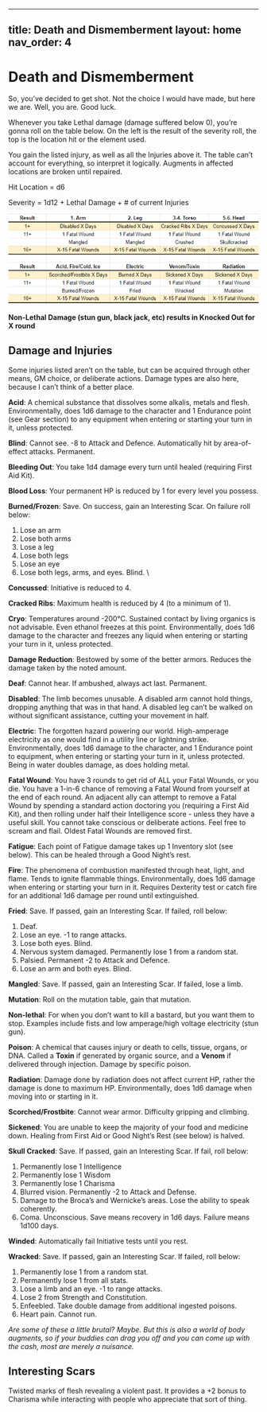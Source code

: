 
---
title: Death and Dismemberment
layout: home
nav_order: 4
---

# **Death and Dismemberment**

So, you’ve decided to get shot. Not the choice I would have made, but here we are. Well, you are. Good luck. 

Whenever you take Lethal damage (damage suffered below 0), you’re gonna roll on the table below. On the left is the result of the severity roll, the top is the location hit or the element used. 

You gain the listed injury, as well as all the Injuries above it. The table can’t account for everything, so interpret it logically. Augments in affected locations are broken until repaired. 

Hit Location = d6

Severity = 1d12 + Lethal Damage + # of current Injuries



<img src="death.png" alt="Death and Dismemberment Table">



**Non-Lethal Damage (stun gun, black jack, etc) results in Knocked Out for X round**


## **Damage and Injuries**

Some injuries listed aren’t on the table, but can be acquired through other means, GM choice, or deliberate actions. Damage types are also here, because I can’t think of a better place. 

**Acid**: A chemical substance that dissolves some alkalis, metals and flesh. Environmentally, does 1d6 damage to the character and 1 Endurance point (see Gear section) to any equipment when entering or starting your turn in it, unless protected. 

**Blind**: Cannot see. -8 to Attack and Defence. Automatically hit by area-of-effect attacks. Permanent.

**Bleeding Out**: You take 1d4 damage every turn until healed (requiring First Aid Kit). 

**Blood Loss**: Your permanent HP is reduced by 1 for every level you possess. 

**Burned/Frozen**: Save. On success, gain an Interesting Scar. On failure roll below:



1. Lose an arm
2. Lose both arms
3. Lose a leg
4. Lose both legs
5. Lose an eye
6. Lose both legs, arms, and eyes. Blind. \


**Concussed**: Initiative is reduced to 4.

**Cracked Ribs**: Maximum health is reduced by 4 (to a minimum of 1).  

**Cryo**: Temperatures around -200°C. Sustained contact by living organics is not advisable. Even ethanol freezes at this point. Environmentally, does 1d6 damage to the character and freezes any liquid when entering or starting your turn in it, unless protected.

**Damage Reduction**: Bestowed by some of the better armors. Reduces the damage taken by the noted amount. 

**Deaf**: Cannot hear. If ambushed, always act last. Permanent.

**Disabled**: The limb becomes unusable. A disabled arm cannot hold things, dropping anything that was in that hand. A disabled leg can’t be walked on without significant assistance, cutting your movement in half. 

**Electric**: The forgotten hazard powering our world. High-amperage electricity as one would find in a utility line or lightning strike. Environmentally, does 1d6 damage to the character, and 1 Endurance point to equipment, when entering or starting your turn in it, unless protected. Being in water doubles damage, as does holding metal. 

**Fatal Wound**: You have 3 rounds to get rid of ALL your Fatal Wounds, or you die. You have a 1-in-6 chance of removing a Fatal Wound from yourself at the end of each round. An adjacent ally can attempt to remove a Fatal Wound by spending a standard action doctoring you (requiring a First Aid Kit), and then rolling under half their Intelligence score - unless they have a useful skill. You cannot take conscious or deliberate actions. Feel free to scream and flail. Oldest Fatal Wounds are removed first. 

**Fatigue**: Each point of Fatigue damage takes up 1 Inventory slot (see below). This can be healed through a Good Night’s rest.

**Fire**: The phenomena of combustion manifested through heat, light, and flame. Tends to ignite flammable things. Environmentally, does 1d6 damage when entering or starting your turn in it. Requires Dexterity test or catch fire for an additional 1d6 damage per round until extinguished. 

**Fried**: Save. If passed, gain an Interesting Scar. If failed, roll below:



1. Deaf. 
2. Lose an eye. -1 to range attacks.
3. Lose both eyes. Blind. 
4. Nervous system damaged. Permanently lose 1 from a random stat. 
5. Palsied. Permanent -2 to Attack and Defence. 
6. Lose an arm and both eyes. Blind. 

**Mangled**: Save. If passed, gain an Interesting Scar. If failed, lose a limb. 

**Mutation**: Roll on the mutation table, gain that mutation. 

**Non-lethal**: For when you don’t want to kill a bastard, but you want them to stop. Examples include fists and low amperage/high voltage electricity (stun gun). 

**Poison**: A chemical that causes injury or death to cells, tissue, organs, or DNA. Called a **Toxin** if generated by organic source, and a **Venom** if delivered through injection. Damage by specific poison. 

**Radiation**: Damage done by radiation does not affect current HP, rather the damage is done to maximum HP. Environmentally, does 1d6 damage when moving into or starting in it. 

**Scorched/Frostbite**: Cannot wear armor. Difficulty gripping and climbing. 

**Sickened**: You are unable to keep the majority of your food and medicine down. Healing from First Aid or Good Night’s Rest (see below) is halved. 

**Skull Cracked**: Save. If passed, gain an Interesting Scar. If fail, roll below:



1. Permanently lose 1 Intelligence
2. Permanently lose 1 Wisdom
3. Permanently lose 1 Charisma
4. Blurred vision. Permanently -2 to Attack and Defense. 
5. Damage to the Broca’s and Wernicke’s areas. Lose the ability to speak coherently. 
6. Coma. Unconscious. Save means recovery in 1d6 days. Failure means 1d100 days. 

**Winded**: Automatically fail Initiative tests until you rest. 

**Wracked**: Save. If passed, gain an Interesting Scar. If failed, roll below:



1. Permanently lose 1 from a random stat. 
2. Permanently lose 1 from all stats. 
3. Lose a limb and an eye. -1 to range attacks. 
4. Lose 2 from Strength and Constitution. 
5. Enfeebled. Take double damage from additional ingested poisons. 
6. Heart pain. Cannot run. 

_Are some of these a little brutal? Maybe. But this is also a world of body augments, so if your buddies can drag you off and you can come up with the cash, most are merely a nuisance._ 


## **Interesting Scars**

Twisted marks of flesh revealing a violent past. It provides a +2 bonus to Charisma while interacting with people who appreciate that sort of thing. 


